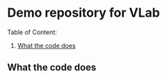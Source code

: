 # Demo repository for VLab

Table of Content:
1. [What the code does](#code)


<a name="code" id ="code"/>

## What the code does 
